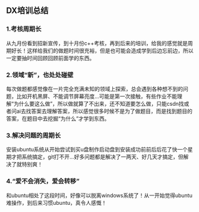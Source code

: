 ## DX培训总结

### 1.考核周期长
  从九月份看到招新宣传，到十月份c++考核，再到后来的培训，给我的感觉就是周期好长！这样给我们的做题时间很充裕，但是也可能会造成学到后边忘前边，所以一定要抽时间回顾回顾前面学的东西。

### 2.领域“新”，也处处碰壁
  每次做题都感觉像在一片完全充满未知的领域上探索，总会遇到各种想不到的问题，比如开机黑屏、不能调节屏幕亮度...可能是第一次接触，有些作业不能理解“为什么要这么做”，所以做就算了不出来，还不知道要怎么做，只能csdn找或者问ai去找答案去理解答案，所以感觉很多时候不是为了做题目，而是找到题目的答案，在题目中去挖掘“为什么”才学到东西。

### 3.解决问题的周期长
  安装ubuntu系统从开始尝试到买u盘制作启动盘到安装成功前前后后花了快一个星期才把系统搞定，git打不开...好多问题都是解决了一两天、好几天才搞定，但解决了就特别爽！

### 4.“爱不会消失，爱会转移”
  和ubuntu相处了这段时间，好像可以脱离windows系统了！从一开始觉得ubuntu难操作，到后来习惯ubuntu，真令人感慨！
